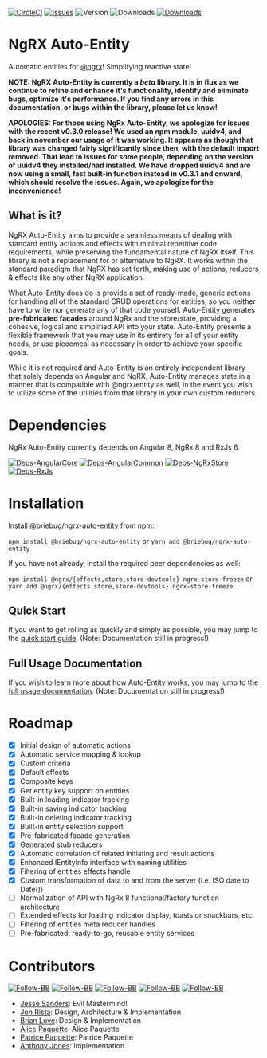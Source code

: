 [![CircleCI](https://img.shields.io/circleci/build/github/briebug/ngrx-auto-entity/develop.svg)](https://circleci.com/gh/briebug/ngrx-auto-entity)
[![Issues](https://img.shields.io/github/issues/briebug/ngrx-auto-entity.svg)](https://github.com/briebug/ngrx-auto-entity/issues)
![Version](https://img.shields.io/npm/v/@briebug/ngrx-auto-entity.svg)
![Downloads](https://img.shields.io/npm/dm/@briebug/ngrx-auto-entity.svg)
[![Downloads](https://img.shields.io/npm/dt/@briebug/ngrx-auto-entity.svg)](https://www.npmjs.com/package/@briebug/ngrx-auto-entity)



# NgRX Auto-Entity

Automatic entities for [@ngrx](https://github.com/ngrx/platform)! Simplifying reactive state!

**NOTE: NgRX Auto-Entity is currently a _beta_ library. It is in flux as we continue to refine and
enhance it's functionality, identify and eliminate bugs, optimize it's performance. If you
find any errors in this documentation, or bugs within the library, please let us know!**

**APOLOGIES: For those using NgRx Auto-Entity, we apologize for issues with the recent v0.3.0
release! We used an npm module, uuidv4, and back in november our usage of it was working. It 
appears as though that library was changed fairly significantly since then, with the default
import removed. That lead to issues for some people, depending on the version of uuidv4 they 
installed/had installed. We have dropped uuidv4 and are now using a small, fast built-in function
instead in v0.3.1 and onward, which should resolve the issues. Again, we apologize for the inconvenience!**

## What is it?

NgRX Auto-Entity aims to provide a seamless means of dealing with standard entity actions and
effects with minimal repetitive code requirements, while preserving the fundamental nature of
NgRX itself. This library is not a replacement for or alternative to NgRX. It works within the
standard paradigm that NgRX has set forth, making use of actions, reducers & effects like any
other NgRX application.

What Auto-Entity does do is provide a set of ready-made, generic actions for handling all of
the standard CRUD operations for entities, so you neither have to write nor generate any of that
code yourself. Auto-Entity generates **pre-fabricated facades** around NgRx and the store/state, providing
a cohesive, logical and simplified API into your state. Auto-Entity presents a flexible framework
that you may use in its entirety for all of your entity needs, or use piecemeal as necessary in
order to achieve your specific goals.

While it is not required and Auto-Entity is an entirely independent library that solely depends
on Angular and NgRX, Auto-Entity manages state in a manner that is compatible with @ngrx/entity
as well, in the event you wish to utilize some of the utilities from that library in your own
custom reducers.

# Dependencies

NgRx Auto-Entity currently depends on Angular 8, NgRx 8 and RxJs 6. 


[![Deps-AngularCore](https://img.shields.io/badge/@angular/core-%5E8.x-blue.svg)](https://github.com/angular/angular)
[![Deps-AngularCommon](https://img.shields.io/badge/@angular/common-%5E8.x-blue.svg)](https://github.com/angular/angular)
[![Deps-NgRxStore](https://img.shields.io/badge/@ngrx/store-%5E8.x-blue.svg)](https://github.com/ngrx/platform)
[![Deps-RxJs](https://img.shields.io/badge/rxjs-%5E6.x-blue.svg)](https://github.com/reactivex/rxjs)

# Installation

Install @briebug/ngrx-auto-entity from npm:

`npm install @briebug/ngrx-auto-entity` or `yarn add @briebug/ngrx-auto-entity`

If you have not already, install the required peer dependencies as well:

`npm install @ngrx/{effects,store,store-devtools} ngrx-store-freeze` or `yarn add @ngrx/{effects,store,store-devtools} ngrx-store-freeze`

## Quick Start

If you want to get rolling as quickly and simply as possible, you may jump to the
[quick start guide](https://briebug.gitbook.io/ngrx-auto-entity/getting-started/quick-start).
(Note: Documentation still in progress!)

## Full Usage Documentation

If you wish to learn more about how Auto-Entity works, you may jump to the
[full usage documentation](https://briebug.gitbook.io/ngrx-auto-entity/advanced/usage).
(Note: Documentation still in progress!)

# Roadmap

- [x] Initial design of automatic actions
- [x] Automatic service mapping & lookup
- [x] Custom criteria
- [x] Default effects
- [x] Composite keys
- [x] Get entity key support on entities
- [x] Built-in loading indicator tracking
- [x] Built-in saving indicator tracking
- [x] Built-in deleting indicator tracking
- [x] Built-in entity selection support
- [x] Pre-fabricated facade generation
- [x] Generated stub reducers
- [x] Automatic correlation of related initiating and result actions
- [x] Enhanced IEntityInfo interface with naming utilities
- [x] Filtering of entities effects handle
- [x] Custom transformation of data to and from the server (i.e. ISO date to Date())
- [ ] Normalization of API with NgRx 8 functional/factory function architecture
- [ ] Extended effects for loading indicator display, toasts or snackbars, etc.
- [ ] Filtering of entities meta reducer handles
- [ ] Pre-fabricated, ready-to-go, reusable entity services

# Contributors

[![Follow-BB](https://img.shields.io/twitter/follow/briebugsoftware.svg?style=flat)](https://twitter.com/briebugsoftware)
[![Follow-BB](https://img.shields.io/twitter/follow/JesseS_BrieBug.svg?style=flat)](https://twitter.com/JesseS_BrieBug)
[![Follow-BB](https://img.shields.io/twitter/follow/jonristadev.svg?style=flat)](https://twitter.com/JonRistaDev)
[![Follow-BB](https://img.shields.io/twitter/follow/kevinschuchard.svg?style=flat)](https://twitter.com/kevinschuchard)
[![Follow-BB](https://img.shields.io/twitter/follow/anthonyjones519.svg?style=flat)](https://twitter.com/anthonyjones519)

- [Jesse Sanders](https://github.com/jessesanders): Evil Mastermind!
- [Jon Rista](https://github.com/jrista): Design, Architecture & Implementation
- [Brian Love](https://github.com/blove): Design & Implementation
- [Alice Paquette](https://github.com/paquettealice): Alice Paquette 
- [Patrice Paquette](https://github.com/patpaquette): Patrice Paquette
- [Anthony Jones](https://github.com/anthonymjones): Implementation
